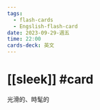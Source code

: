 ```yaml
---
tags:
  - flash-cards
  - Engslish-flash-card
date: 2023-09-29-週五
time: 22:00
cards-deck: 英文
---
```


# [[sleek]] #card 
光滑的、時髦的